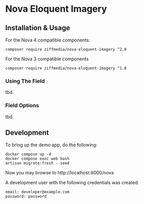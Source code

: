 # Nova Eloquent Imagery

## Installation & Usage

For the Nova 4 compatible components:

```console
composer require ziffmedia/nova-eloquent-imagery ^2.0
```

For the Nova 3 compatible components

```console
composer require ziffmedia/nova-eloquent-imagery ^1.0
```

### Using The Field

tbd.

### Field Options

tbd.

## Development

To bring up the demo app, do the following:

```console
docker compose up -d
docker compose exec web bash
artisan migrate:fresh --seed
```

Now you may browse to http://localhost:8000/nova

A development user with the following credentials was created:

```console
email: developer@example.com
password: password
```


